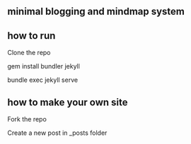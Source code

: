 ##  minimal blogging and mindmap system 
 
## how to run

Clone the repo

gem install bundler jekyll

bundle exec jekyll serve

## how to make your own site

Fork the repo 

Create a new post in _posts folder 


